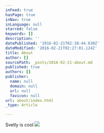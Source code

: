 ```yaml
---
inFeed: true
hasPage: true
inNav: true
inLanguage: null
starred: false
keywords: []
description: ''
datePublished: '2016-02-21T02:38:44.630Z'
dateModified: '2016-02-21T02:27:01.124Z'
title: About
author: []
sourcePath: _posts/2016-02-21-about.md
published: true
authors: []
publisher:
  name: null
  domain: null
  url: null
  favicon: null
url: about/index.html
_type: Article

---
```

Svetly is cool
![](https://the-grid-user-content.s3-us-west-2.amazonaws.com/ccfe1863-72d5-4869-9503-e0ee5308ca95.jpg)